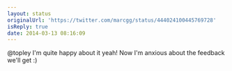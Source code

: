 ```yaml
---
layout: status
originalUrl: 'https://twitter.com/marcgg/status/444024100445769728'
isReply: true
date: 2014-03-13 08:16:09
---
```


@topley I'm quite happy about it yeah! Now I'm anxious about the feedback we'll get :)
